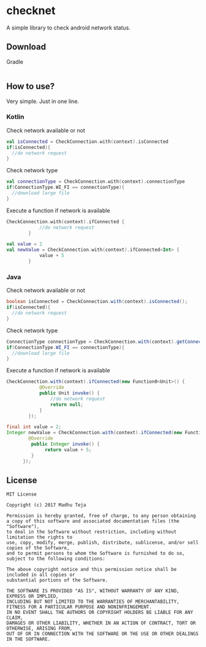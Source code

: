 # checknet
A simple library to check android network status.


## Download

Gradle
```groovy

```

## How to use?
Very simple. Just in one line.

### Kotlin
Check network available or not

```kotlin
val isConnected = CheckConnection.with(context).isConnected
if(isConnected){
  //do network request 
}
```

Check network type
```kotlin
val connectionType = CheckConnection.with(context).connectionType
if(ConnectionType.WI_FI == connectionType){
  //download large file
}
```

Execute a function if network is available
```kotlin
CheckConnection.with(context).ifConnected {
            //do network request
        }
```    

```kotlin
val value = 2
val newValue = CheckConnection.with(context).ifConnected<Int> {
            value + 5
        }
```        

### Java
Check network available or not
```java
boolean isConnected = CheckConnection.with(context).isConnected();
if(isConnected){
  //do network request 
}
```
Check network type
```java
ConnectionType connectionType = CheckConnection.with(context).getConnectionType();
if(ConnectionType.WI_FI == connectionType){
  //download large file
}
```
Execute a function if network is available

```java
CheckConnection.with(context).ifConnected(new Function0<Unit>() {
            @Override
            public Unit invoke() {
                //do network request
                return null;
            }
        });
```
```java
final int value = 2;
Integer newValue = CheckConnection.with(context).ifConnected(new Function0<Integer>() {
        @Override
         public Integer invoke() {
              return value + 5;
         }
      });
```



## License
```
MIT License

Copyright (c) 2017 Madhu Teja

Permission is hereby granted, free of charge, to any person obtaining 
a copy of this software and associated documentation files (the "Software"),
to deal in the Software without restriction, including without limitation the rights to
use, copy, modify, merge, publish, distribute, sublicense, and/or sell copies of the Software,
and to permit persons to whom the Software is furnished to do so, subject to the following conditions:

The above copyright notice and this permission notice shall be included in all copies or 
substantial portions of the Software.

THE SOFTWARE IS PROVIDED "AS IS", WITHOUT WARRANTY OF ANY KIND, EXPRESS OR IMPLIED, 
INCLUDING BUT NOT LIMITED TO THE WARRANTIES OF MERCHANTABILITY, 
FITNESS FOR A PARTICULAR PURPOSE AND NONINFRINGEMENT. 
IN NO EVENT SHALL THE AUTHORS OR COPYRIGHT HOLDERS BE LIABLE FOR ANY CLAIM, 
DAMAGES OR OTHER LIABILITY, WHETHER IN AN ACTION OF CONTRACT, TORT OR OTHERWISE, ARISING FROM, 
OUT OF OR IN CONNECTION WITH THE SOFTWARE OR THE USE OR OTHER DEALINGS IN THE SOFTWARE.
```

